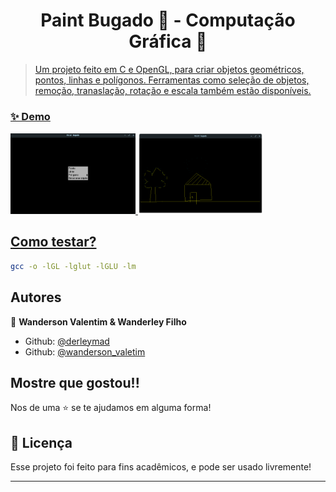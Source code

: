 <h1 align="center">Paint Bugado 🐛 - Computação Gráfica 🎨</h1>
<p>
  <a href="https://github.com/Wanderson-Valentim/trabalho-cg-paint" target="_blank">

> Um projeto feito em C e OpenGL, para criar objetos geométricos, pontos, linhas e polígonos. Ferramentas como seleção de objetos, remoção, tranaslação, rotação e escala também estão disponíveis.


### ✨ Demo
<p float="left">
  <img src="images/entrada.png" width="200" />
  <img src="images/desenho.png" width="200" />
</p>

## Como testar?

```sh
gcc -o -lGL -lglut -lGLU -lm
```
## Autores

👤 **Wanderson Valentim & Wanderley Filho**

* Github: [@derleymad](https://github.com/derleymad)
* Github: [@wanderson_valetim](https://github.com/Wanderson-Valentim)

## Mostre que gostou!!

Nos de uma ⭐️ se te ajudamos em alguma forma!

## 📝 Licença

Esse projeto foi feito para fins acadêmicos, e pode ser usado livremente!

***
